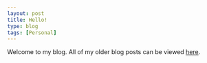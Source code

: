 ```yaml
---
layout: post
title: Hello!
type: blog
tags: [Personal]
---
```


Welcome to my blog. All of my older blog posts can be viewed [here](http://blog.dhruvgairola.com).